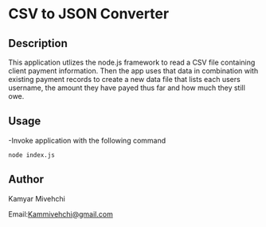 # CSV to JSON Converter 


## Description

This application utlizes the node.js framework to read a CSV file containing client payment information. Then the app uses that data in combination with existing payment records to create a new data file that lists each users username, the amount they have payed thus far and how much they still owe. 

## Usage

-Invoke application with the following command

`node index.js`

## Author
Kamyar Mivehchi

Email:Kammivehchi@gmail.com


